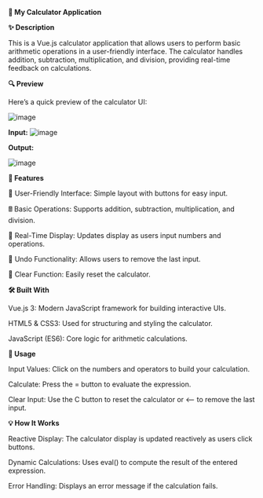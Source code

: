 
**🧮 My Calculator Application**

**✨ Description**

This is a Vue.js calculator application that allows users to perform basic arithmetic operations in a user-friendly interface. The calculator handles addition, subtraction, multiplication, and division, providing real-time feedback on calculations.

 **🔍 Preview**

Here’s a quick preview of the calculator UI:

![image](https://github.com/user-attachments/assets/e53a9113-ef2b-4724-865e-c57f85b3ace9)

**Input:**
![image](https://github.com/user-attachments/assets/48858df7-d039-4717-a0a7-dbe88309a06c)

**Output:**


![image](https://github.com/user-attachments/assets/dadc2aa6-c772-4d92-bb9e-9c94dd5b0150)


 **🔧 Features**

🔢 User-Friendly Interface: Simple layout with buttons for easy input.

🖩 Basic Operations: Supports addition, subtraction, multiplication, and division.

💬 Real-Time Display: Updates display as users input numbers and operations.

🔄 Undo Functionality: Allows users to remove the last input.

🧹 Clear Function: Easily reset the calculator.


**🛠️ Built With**

Vue.js 3: Modern JavaScript framework for building interactive UIs.

HTML5 & CSS3: Used for structuring and styling the calculator.

JavaScript (ES6): Core logic for arithmetic calculations.



**🚀 Usage**

Input Values: Click on the numbers and operators to build your calculation.

Calculate: Press the = button to evaluate the expression.

Clear Input: Use the C button to reset the calculator or <-- to remove the last input.


**💡 How It Works**

Reactive Display: The calculator display is updated reactively as users click buttons.

Dynamic Calculations: Uses eval() to compute the result of the entered expression.

Error Handling: Displays an error message if the calculation fails.

